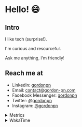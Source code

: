 # Hello! 😄

## Intro

I like tech (surprise!).

I'm curious and resourceful.

Ask me anything, I'm friendly!

## Reach me at

- LinkedIn: [gordonpn](https://www.linkedin.com/in/gordonpn/)
- Email: [contact@gordon-pn.com](mailto:contact@gordon-pn.com)
- Facebook Messenger: [gordonpn](https://www.messenger.com/t/Gordonpn)
- Twitter: [@gordonpn](https://twitter.com/Gordonpn)
- Instagram: [@gordonpn](https://www.instagram.com/gordonpn/)

<details>
  <summary>Metrics</summary>

  <img align="center" src="https://github.com/gordonpn/gordonpn/blob/master/github-metrics.svg" alt="GitHub Metrics">

</details>

<details>
  <summary>WakaTime</summary>

  <!--START_SECTION:waka-->
📊 **This Week I Spent My Time On** 

```text
💬 Programming Languages: 
Java                     8 hrs 34 mins       ███████████████████████░░   91.80 % 
XML                      27 mins             █░░░░░░░░░░░░░░░░░░░░░░░░   04.89 % 
Makefile                 10 mins             ░░░░░░░░░░░░░░░░░░░░░░░░░   01.92 % 
Markdown                 7 mins              ░░░░░░░░░░░░░░░░░░░░░░░░░   01.39 % 

🔥 Editors: 
IntelliJ                 9 hrs 20 mins       █████████████████████████   100.00 % 
```


 Last Updated on 04/12/2023 10:21:19 UTC
<!--END_SECTION:waka-->
</details>
